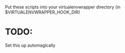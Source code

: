 Put these scripts into your virtualenvwrapper directory (in $VIRTUALENVWRAPPER_HOOK_DIR)

# TODO:
Set this up automagically

